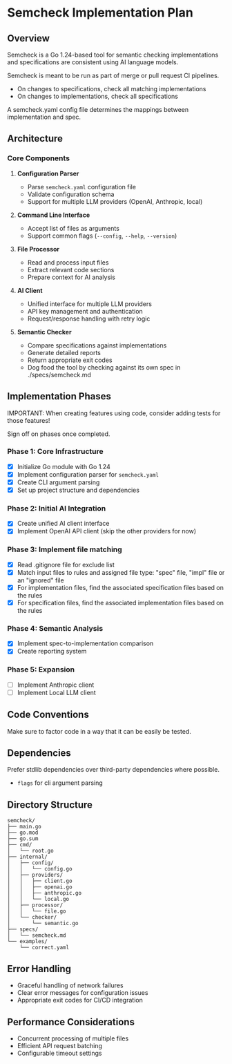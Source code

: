 # Semcheck Implementation Plan

## Overview

Semcheck is a Go 1.24-based tool for semantic checking implementations and specifications are consistent using AI language models.

Semcheck is meant to be run as part of merge or pull request CI pipelines.

- On changes to specifications, check all matching implementations
- On changes to implementations, check all specifications

A semcheck.yaml config file determines the mappings between implementation and spec.

## Architecture

### Core Components

1. **Configuration Parser**

   - Parse `semcheck.yaml` configuration file
   - Validate configuration schema
   - Support for multiple LLM providers (OpenAI, Anthropic, local)

2. **Command Line Interface**

   - Accept list of files as arguments
   - Support common flags (`--config`, `--help`, `--version`)

3. **File Processor**

   - Read and process input files
   - Extract relevant code sections
   - Prepare context for AI analysis

4. **AI Client**

   - Unified interface for multiple LLM providers
   - API key management and authentication
   - Request/response handling with retry logic

5. **Semantic Checker**
   - Compare specifications against implementations
   - Generate detailed reports
   - Return appropriate exit codes
   - Dog food the tool by checking against its own spec in ./specs/semcheck.md

## Implementation Phases

IMPORTANT: When creating features using code, consider adding tests for those features!

Sign off on phases once completed.

### Phase 1: Core Infrastructure

- [x] Initialize Go module with Go 1.24
- [x] Implement configuration parser for `semcheck.yaml`
- [x] Create CLI argument parsing
- [x] Set up project structure and dependencies

### Phase 2: Initial AI Integration

- [x] Create unified AI client interface
- [x] Implement OpenAI API client (skip the other providers for now)

### Phase 3: Implement file matching

- [x] Read .gitignore file for exclude list
- [x] Match input files to rules and assigned file type: "spec" file, "impl" file or an "ignored" file
- [x] For implementation files, find the associated specification files based on the rules
- [x] For specification files, find the associated implementation files based on the rules

### Phase 4: Semantic Analysis

- [x] Implement spec-to-implementation comparison
- [x] Create reporting system

### Phase 5: Expansion

- [ ] Implement Anthropic client
- [ ] Implement Local LLM client

## Code Conventions

Make sure to factor code in a way that it can be easily be tested.

## Dependencies

Prefer stdlib dependencies over third-party dependencies where possible.

- `flags` for cli argument parsing

## Directory Structure

```
semcheck/
├── main.go
├── go.mod
├── go.sum
├── cmd/
│   └── root.go
├── internal/
│   ├── config/
│   │   └── config.go
│   ├── providers/
│   │   ├── client.go
│   │   ├── openai.go
│   │   ├── anthropic.go
│   │   └── local.go
│   ├── processor/
│   │   └── file.go
│   └── checker/
│       └── semantic.go
├── specs/
│   └── semcheck.md
└── examples/
    └── correct.yaml
```

## Error Handling

- Graceful handling of network failures
- Clear error messages for configuration issues
- Appropriate exit codes for CI/CD integration

## Performance Considerations

- Concurrent processing of multiple files
- Efficient API request batching
- Configurable timeout settings
